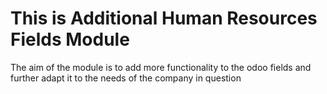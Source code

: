 # This is Additional Human Resources Fields Module
The aim of the module is to add more functionality to the odoo fields and further adapt it to the needs of the company in question